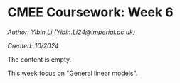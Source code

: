 # CMEE Coursework: Week 6

*Author: Yibin.Li ([Yibin.Li24\@imperial.ac.uk](mailto:Yibin.Li24@imperial.ac.uk))*

*Created: 10/2024*



The content is empty.

This week focus on "General linear models".
